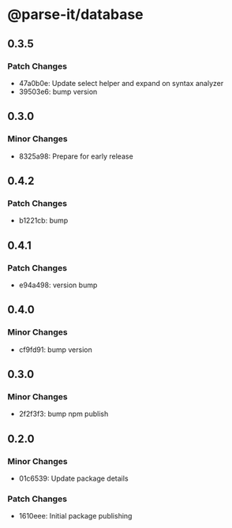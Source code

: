 # @parse-it/database

## 0.3.5

### Patch Changes

- 47a0b0e: Update select helper and expand on syntax analyzer
- 39503e6: bump version

## 0.3.0

### Minor Changes

- 8325a98: Prepare for early release

## 0.4.2

### Patch Changes

- b1221cb: bump

## 0.4.1

### Patch Changes

- e94a498: version bump

## 0.4.0

### Minor Changes

- cf9fd91: bump version

## 0.3.0

### Minor Changes

- 2f2f3f3: bump npm publish

## 0.2.0

### Minor Changes

- 01c6539: Update package details

### Patch Changes

- 1610eee: Initial package publishing
